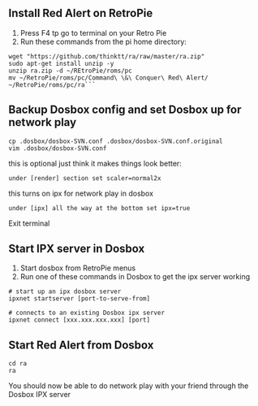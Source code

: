 ## Install Red Alert on RetroPie
1. Press F4 tp go to terminal on your Retro Pie
2. Run these commands from the pi home directory:
``` 
wget "https://github.com/thinktt/ra/raw/master/ra.zip"
sudo apt-get install unzip -y
unzip ra.zip -d ~/REtroPie/roms/pc
mv ~/RetroPie/roms/pc/Command\ \&\ Conquer\ Red\ Alert/ ~/RetroPie/roms/pc/ra```
```

## Backup Dosbox config and set Dosbox up for network play
```
cp .dosbox/dosbox-SVN.conf .dosbox/dosbox-SVN.conf.original 
vim .dosbox/dosbox-SVN.conf
```

this is optional just think it makes things look better: 
```
under [render] section set scaler=normal2x 
```
this turns on ipx for network play in dosbox
```
under [ipx] all the way at the bottom set ipx=true
```
Exit terminal

## Start IPX server in Dosbox
1. Start dosbox from RetroPie menus
2. Run one of these commands in Dosbox to get the ipx server working
```
# start up an ipx dosbox server
ipxnet startserver [port-to-serve-from]
``` 
```
# connects to an existing Dosbox ipx server 
ipxnet connect [xxx.xxx.xxx.xxx] [port]
```
## Start Red Alert from Dosbox
```
cd ra
ra 
```

You should now be able to do network play with your friend through the Dosbox IPX server


